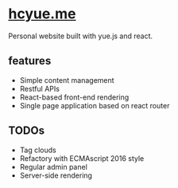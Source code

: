 # [hcyue.me](http://hcyue.me/)

Personal website built with yue.js and react.

## features
- Simple content management
- Restful APIs
- React-based front-end rendering
- Single page application based on react router

## TODOs
- Tag clouds
- Refactory with ECMAscript 2016 style
- Regular admin panel
- Server-side rendering
